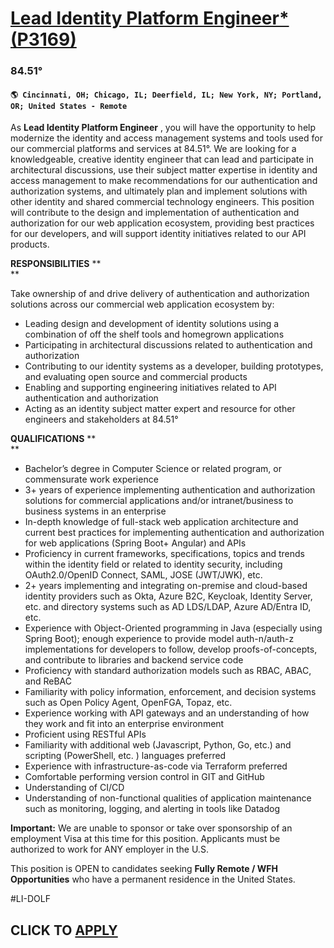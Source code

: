 # [Lead Identity Platform Engineer* (P3169)](https://www.remotewlb.com/apply/lead-identity-platform-engineer-p3169)  
### 84.51°  
#### `🌎 Cincinnati, OH; Chicago, IL; Deerfield, IL; New York, NY; Portland, OR; United States - Remote`  

As **Lead Identity Platform Engineer** , you will have the opportunity to help modernize the identity and access management systems and tools used for our commercial platforms and services at 84.51°. We are looking for a knowledgeable, creative identity engineer that can lead and participate in architectural discussions, use their subject matter expertise in identity and access management to make recommendations for our authentication and authorization systems, and ultimately plan and implement solutions with other identity and shared commercial technology engineers. This position will contribute to the design and implementation of authentication and authorization for our web application ecosystem, providing best practices for our developers, and will support identity initiatives related to our API products.

**RESPONSIBILITIES** **  
**

Take ownership of and drive delivery of authentication and authorization solutions across our commercial web application ecosystem by:

  * Leading design and development of identity solutions using a combination of off the shelf tools and homegrown applications
  * Participating in architectural discussions related to authentication and authorization
  * Contributing to our identity systems as a developer, building prototypes, and evaluating open source and commercial products
  * Enabling and supporting engineering initiatives related to API authentication and authorization
  * Acting as an identity subject matter expert and resource for other engineers and stakeholders at 84.51°   
  

**QUALIFICATIONS** **  
**

  * Bachelor’s degree in Computer Science or related program, or commensurate work experience
  * 3+ years of experience implementing authentication and authorization solutions for commercial applications and/or intranet/business to business systems in an enterprise
  * In-depth knowledge of full-stack web application architecture and current best practices for implementing authentication and authorization for web applications (Spring Boot+ Angular) and APIs
  * Proficiency in current frameworks, specifications, topics and trends within the identity field or related to identity security, including OAuth2.0/OpenID Connect, SAML, JOSE (JWT/JWK), etc.
  * 2+ years implementing and integrating on-premise and cloud-based identity providers such as Okta, Azure B2C, Keycloak, Identity Server, etc. and directory systems such as AD LDS/LDAP, Azure AD/Entra ID, etc.
  * Experience with Object-Oriented programming in Java (especially using Spring Boot); enough experience to provide model auth-n/auth-z implementations for developers to follow, develop proofs-of-concepts, and contribute to libraries and backend service code
  * Proficiency with standard authorization models such as RBAC, ABAC, and ReBAC
  * Familiarity with policy information, enforcement, and decision systems such as Open Policy Agent, OpenFGA, Topaz, etc.
  * Experience working with API gateways and an understanding of how they work and fit into an enterprise environment
  * Proficient using RESTful APIs
  * Familiarity with additional web (Javascript, Python, Go, etc.) and scripting (PowerShell, etc. ) languages preferred
  * Experience with infrastructure-as-code via Terraform preferred
  * Comfortable performing version control in GIT and GitHub
  * Understanding of CI/CD
  * Understanding of non-functional qualities of application maintenance such as monitoring, logging, and alerting in tools like Datadog

**Important:** We are unable to sponsor or take over sponsorship of an employment Visa at this time for this position. Applicants must be authorized to work for ANY employer in the U.S.

This position is OPEN to candidates seeking **Fully Remote / WFH Opportunities** who have a permanent residence in the United States.  
  
#LI-DOLF

  
## CLICK TO [APPLY](https://www.remotewlb.com/apply/lead-identity-platform-engineer-p3169)

